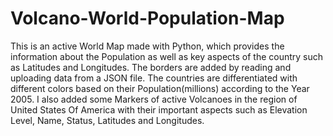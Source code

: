# Volcano-World-Population-Map

This is an active World Map made with Python, which provides the information about the Population as well as key aspects of the country such as Latitudes and Longitudes. The borders are added by reading and uploading data from a JSON file. The countries are differentiated with different colors based on their Population(millions) according to the Year 2005. I also added some Markers of active Volcanoes in the region of United States Of America with their important aspects such as Elevation Level, Name, Status, Latitudes and Longitudes.
